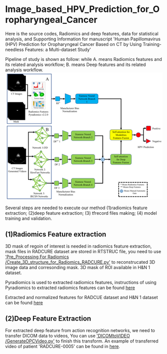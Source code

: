 # Image_based_HPV_Prediction_for_Oropharyngeal_Cancer

Here is the source codes, Radiomics and deep features, data for statistical analysis, and Supporting Information for manuscript 'Human Papillomavirus (HPV) Prediction for Oropharyngeal Cancer Based on CT by Using Training-needless Features: a Multi-dataset Study'  

Pipeline of study is shown as follow: while A. means Radiomics features and its related analysis workflow; B. means Deep features and its related analysis workflow.
![image](https://github.com/FORRESTHUACHEN/Image_based_HPV_Prediction_for_Oropharyngeal_Cancer/blob/main/Figures/Figure2.png)

Several steps are needed to execute our method (1)radiomics feature extraction; (2)deep feature extraction; (3) tfrecord files making; (4) model training and validation.

## (1)Radiomics Feature extraction

3D mask of regoin of interest is needed in radiomics feature extraction, mask files in RADCURE dataset are stored in RTSTRUC file, you need to use ['Pre_Processing For Radiomics
/Create_3D_structure_for_Radiomics_RADCURE.py'](https://github.com/FORRESTHUACHEN/Image_based_HPV_Prediction_for_Oropharyngeal_Cancer/blob/main/Pre_Processing%20For%20Radiomics/Create_3D_structure_for_Radiomics_RADCURE.py) to reconstrucated 3D image data and corresonding mask. 3D mask of ROI available in H&N 1 dataset.

Pyradiomics is used to extracted radiomics features, instructions of using Pyradiomics to extracted radiomics features can be found [here](https://pyradiomics.readthedocs.io/en/latest/)

Extracted and normalized features for RADCUE dataset and H&N 1 dataset can be found [here](https://github.com/FORRESTHUACHEN/Image_based_HPV_Prediction_for_Oropharyngeal_Cancer/tree/main/Extracted%20Features)

## (2)Deep Feature Extraction

For extracted deep feature from action recognition networks, we need to transfer DICOM data to videos, You can use ['DICOMtoVIDEO
/GenerateOPCVideo.py'](https://github.com/FORRESTHUACHEN/Image_based_HPV_Prediction_for_Oropharyngeal_Cancer/blob/main/DICOMtoVIDEO/GenerateOPCVideo.py) to finish this transform. An example of transferred video of patient 'RADCURE-0005' can be found in [here](https://github.com/FORRESTHUACHEN/Image_based_HPV_Prediction_for_Oropharyngeal_Cancer/tree/main/DICOMtoVIDEO).
